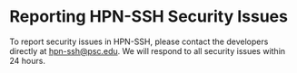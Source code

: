 # Reporting HPN-SSH Security Issues

To report security issues in HPN-SSH, please contact the developers
directly at hpn-ssh@psc.edu. We will respond to all security issues
within 24 hours. 

